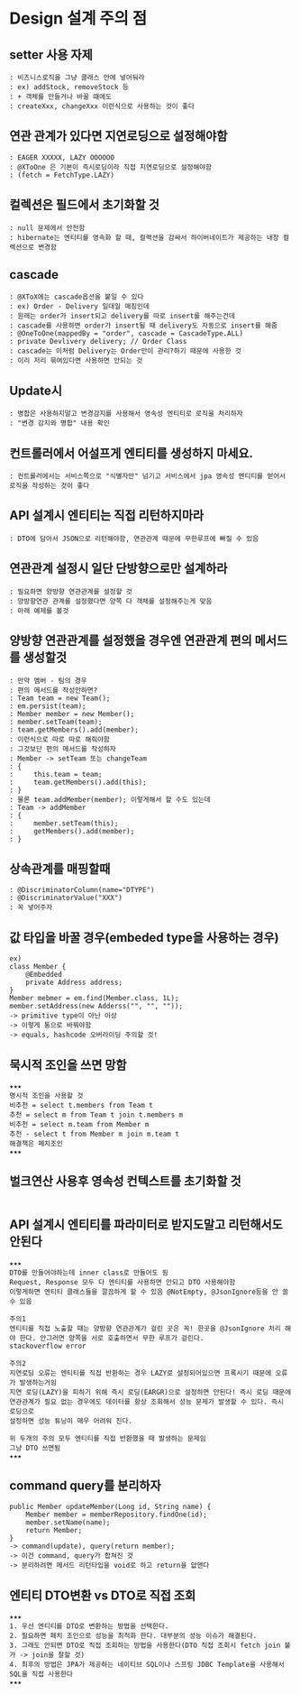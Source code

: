 # Design 설계 주의 점 

## setter 사용 자제 
```
: 비즈니스로직을 그냥 클래스 안에 넣어둬라
: ex) addStock, removeStock 등
: + 객체를 만들거나 바꿀 떄에도 
: createXxx, changeXxx 이런식으로 사용하는 것이 좋다
```

## 연관 관계가 있다면 지연로딩으로 설정해야함
```
: EAGER XXXXX, LAZY OOOOOO
: @XToOne 은 기본이 즉시로딩이라 직접 지연로딩으로 설정해야함
: (fetch = FetchType.LAZY)
```

## 컬렉션은 필드에서 초기화할 것
```
: null 문제에서 안전함
: hibernate는 엔티티를 영속화 할 때, 컬랙션을 감싸서 하이버네이트가 제공하는 내장 컬렉션으로 변경함
```

## cascade
```
: @XToX에는 cascade옵션을 붙일 수 있다
: ex) Order - Delivery 일대일 매칭인데
: 원래는 order가 insert되고 delivery를 따로 insert를 해주는건데
: cascade를 사용하면 order가 insert될 때 delivery도 자동으로 insert를 해줌
: @OneToOne(mappedBy = "order", cascade = CascadeType.ALL)  
: private Devlivery delivery; // Order Class
: cascade는 이처럼 Delivery는 Order만이 관리?하기 때문에 사용한 것
: 이리 저리 묶여있다면 사용하면 안되는 것
```

## Update시
```
: 병합은 사용하지말고 변경감지를 사용해서 영속성 엔티티로 로직을 처리하자
: "변경 감지와 병합" 내용 확인
```

## 컨트롤러에서 어설프게 엔티티를 생성하지 마세요.
```
: 컨트롤러에서는 서비스쪽으로 "식별자만" 넘기고 서비스에서 jpa 영속성 엔티티를 얻어서 로직을 작성하는 것이 좋다
```

## API 설계시 엔티티는 직접 리턴하지마라 
```
: DTO에 담아서 JSON으로 리턴해야함, 연관관계 때문에 무한루프에 빠질 수 있음
```

## 연관관계 설정시 일단 단방향으로만 설계하라
```
: 필요하면 양방향 연관관계를 설정할 것
: 양방향연관 관계를 설정했다면 양쪽 다 객체를 설정해주는게 맞음 
: 아래 예제를 볼것
```

## 양방향 연관관계를 설정했을 경우엔 연관관계 편의 메서드를 생성할것
```
: 만약 멤버 - 팀의 경우
: 편의 메서드를 작성안하면?
: Team team = new Team();
: em.persist(team);
: Member member = new Member();
: member.setTeam(team);
: team.getMembers().add(member);
: 이런식으로 따로 따로 해줘야함 
: 그것보단 편의 메서드를 작성하자
: Member -> setTeam 또는 changeTeam
: {
:     this.team = team;
:     team.getMembers().add(this);
: }
: 물론 team.addMember(member); 이렇게해서 할 수도 있는데
: Team -> addMember
: {
:     member.setTeam(this);
:     getMembers().add(member);
: }
```

## 상속관계를 매핑할때
```
: @DiscriminatorColumn(name="DTYPE") 
: @DiscriminatorValue("XXX")
: 꼭 넣어주자
```

## 값 타입을 바꿀 경우(embeded type을 사용하는 경우)
```
ex)
class Member {
    @Embedded
    private Address address;
}
Member mebmer = em.find(Member.class, 1L);
member.setAddress(new Adderss("", "", ""));
-> primitive type이 아닌 이상
-> 이렇게 통으로 바꿔야함
-> equals, hashcode 오버라이딩 주의할 것!
```

## 묵시적 조인을 쓰면 망함
```
★★★ 
명시적 조인을 사용할 것
비추천 = select t.members from Team t
추천 = select m from Team t join t.members m 
비추천 = select m.team from Member m
추천 - select t from Member m join m.team t
해결책은 페치조인
★★★
```

## 벌크연산 사용후 영속성 컨텍스트를 초기화할 것
```
```

## API 설계시 엔티티를 파라미터로 받지도말고 리턴해서도 안된다
```
★★★
DTO를 만들어야하는데 inner class로 만들어도 됨
Request, Response 모두 다 엔티티를 사용하면 안되고 DTO 사용해야함
이렇게하면 엔티티 클래스들을 깔끔하게 할 수 있음 @NotEmpty, @JsonIgnore등을 안 쓸 수 있음

주의1 
엔티티를 직접 노출할 때는 양방향 연관관계가 걸린 곳은 꼭! 한곳을 @JsonIgnore 처리 해야 한다. 안그러면 양쪽을 서로 호출하면서 무한 루프가 걸린다. 
stackoverflow error

주의2 
지연로딩 오류는 엔티티를 직접 반환하는 경우 LAZY로 설정되어있으면 프록시기 때문에 오류가 발생하는거임
지연 로딩(LAZY)을 피하기 위해 즉시 로딩(EARGR)으로 설정하면 안된다! 즉시 로딩 때문에
연관관계가 필요 없는 경우에도 데이터를 항상 조회해서 성능 문제가 발생할 수 있다. 즉시 로딩으로
설정하면 성능 튜닝이 매우 어려워 진다.

위 두개의 주의 모두 엔티티를 직접 반환했을 때 발생하는 문제임
그냥 DTO 쓰면됨
★★★
```

## command query를 분리하자
```
public Member updateMember(Long id, String name) {
    Member member = memberRepository.findOne(id);
    member.setName(name);
    return Member;
}
-> command(update), query(return member);
-> 이건 command, query가 합쳐진 것
-> 분리하려면 메서드 리턴타입을 void로 하고 return을 앖앤다
```

## 엔티티 DTO변환  vs  DTO로 직접 조회
```
★★★
1. 우선 엔티티를 DTO로 변환하는 방법을 선택한다.
2. 필요하면 페치 조인으로 성능을 최적화 한다. 대부분의 성능 이슈가 해결된다.
3. 그래도 안되면 DTO로 직접 조회하는 방법을 사용한다(DTO 직접 조회시 fetch join 불가 -> join을 잘할 것)
4. 최후의 방법은 JPA가 제공하는 네이티브 SQL이나 스프링 JDBC Template을 사용해서 SQL을 직접 사용한다
★★★
```